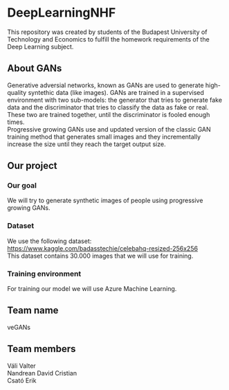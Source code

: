 # DeepLearningNHF

This repository was created by students of the Budapest University of Technology and Economics to fulfill the homework requirements of the Deep Learning subject.

## About GANs
Generative adversial networks, known as GANs are used to generate high-quality syntethic data (like images). GANs are trained in a supervised environment with two sub-models: the generator that tries to generate fake data and the discriminator that tries to classify the data as fake or real. These two are trained together, until the discriminator is fooled enough times. \
Progressive growing GANs use and updated version of the classic GAN training method that generates small images and they incrementally increase the size until they reach the target output size.

## Our project
### Our goal
We will try to generate synthetic images of people using progressive growing GANs.

### Dataset
We use the following dataset: https://www.kaggle.com/badasstechie/celebahq-resized-256x256 \
This dataset contains 30.000 images that we will use for training.

### Training environment
For training our model we will use Azure Machine Learning.

## Team name
veGANs

## Team members
Váli Valter\
Nandrean David Cristian\
Csató Erik